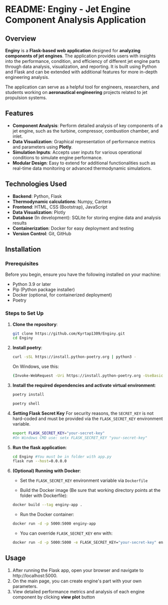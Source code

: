 # README: Enginy - Jet Engine Component Analysis Application

## Overview

**Enginy** is a **Flask-based web application** designed for **analyzing components of jet engines**. The application provides users with insights into the performance, condition, and efficiency of different jet engine parts through data analysis, visualization, and reporting. It is built using Python and Flask and can be extended with additional features for more in-depth engineering analysis.

The application can serve as a helpful tool for engineers, researchers, and students working on **aeronautical engineering** projects related to jet propulsion systems.

## Features

- **Component Analysis**: Perform detailed analysis of key components of a jet engine, such as the turbine, compressor, combustion chamber, and inlet.
- **Data Visualization**: Graphical representation of performance metrics and parameters using **Plotly**.
- **Simulation Inputs**: Accepts user inputs for various operational conditions  to simulate engine performance.
- **Modular Design**: Easy to extend for additional functionalities such as real-time data monitoring or advanced thermodynamic simulations.

## Technologies Used

- **Backend**: Python, Flask
- **Thermodynamic calculations**: Numpy, Cantera
- **Frontend**: HTML, CSS (Bootstrap), JavaScript
- **Data Visualization**: Plotly
- **Database** (In development): SQLite for storing engine data and analysis results
- **Containerization**: Docker for easy deployment and testing
- **Version Control**: Git, GitHub

## Installation

### Prerequisites

Before you begin, ensure you have the following installed on your machine:

- Python 3.9 or later
- Pip (Python package installer)
- Docker (optional, for containerized deployment)
- Poetry

### Steps to Set Up

1. **Clone the repository**:
   ```bash
   git clone https://github.com/Kyrtap1309/Enginy.git
   cd Enginy
    ```
2. **Install poetry**:
    ```bash
    curl -sSL https://install.python-poetry.org | python3 -
    ```
    On Windows, use this:
     ```bash
    (Invoke-WebRequest -Uri https://install.python-poetry.org -UseBasicParsing).Content | python -
    ```

3. **Install the required dependencies and activate virtual environment**:
    ```bash
    poetry install
    ```
    ```bash
    poetry shell
    ```

4. **Setting Flask Secret Key**
    For security reasons, the `SECRET_KEY` is not hard-coded and must be provided via the `FLASK_SECRET_KEY` environment variable.
    ```bash
    export FLASK_SECRET_KEY="your-secret-key"
    #On Windows CMD use: setx FLASK_SECRET_KEY "your-secret-key"
    ```

5. **Run the flask application**:
    ```bash
    cd Enginy #You must be in folder with app.py
    flask run --host=0.0.0.0
    ```

6. **(Optional) Running with Docker**:

    - Set the `FLASK_SECRET_KEY` environment variable via `Dockerfile`
    
    
    - Build the Docker image (Be sure that working directory points at the folder with Dockerfile):
    ```bash
    docker build --tag enginy-app .
    ```
    - Run the Docker container:
    ```bash
    docker run -d -p 5000:5000 enginy-app
    ```

    - You can override `FLASK_SECRET_KEY` env with:
    ```bash
    docker run -d -p 5000:5000 -e FLASK_SECRET_KEY="your-secret-key" enginy-app
    ```

## Usage
1. After running the Flask app, open your browser and navigate to http://localhost:5000.
2. On the main page, you can create engine's part with your own parameters.
3. View detailed performance metrics and analysis of each engine component by clicking **view plot** button


